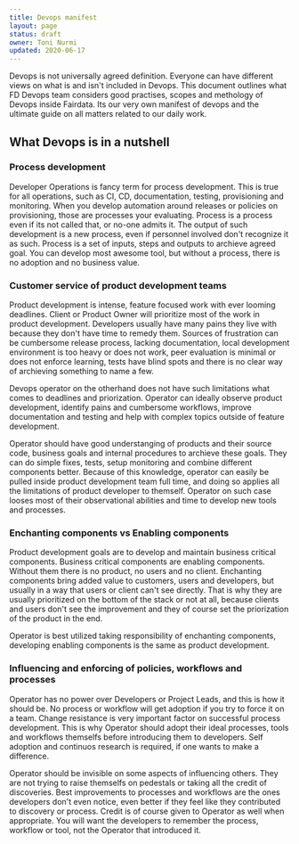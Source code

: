 ```yaml
---
title: Devops manifest
layout: page
status: draft
owner: Toni Nurmi
updated: 2020-06-17
---
```


Devops is not universally agreed definition. Everyone can have different views on what is and isn't included in Devops. This document outlines what FD Devops team considers good practises, scopes and methology of Devops inside Fairdata. Its our very own manifest of devops and the ultimate guide on all matters related to our daily work.

## What Devops is in a nutshell

### Process development

Developer Operations is fancy term for process development. This is true for all operations, such as CI, CD, documentation, testing, provisioning and monitoring. When you develop automation around releases or policies on provisioning, those are processes your evaluating. Process is a process even if its not called that, or no-one admits it. The output of such development is a new process, even if personnel involved don't recognize it as such.
Process is a set of inputs, steps and outputs to archieve agreed goal. You can develop most awesome tool, but without a process, there is no adoption and no business value.

### Customer service of product development teams

Product development is intense, feature focused work with ever looming deadlines. Client or Product Owner will prioritize most of the work in product development. Developers usually have many pains they live with because they don't have time to remedy them. Sources of frustration can be cumbersome release process, lacking documentation, local development environment is too heavy or does not work, peer evaluation is minimal or does not enforce learning, tests have blind spots and there is no clear way of archieving something to name a few. 

Devops operator on the otherhand does not have such limitations what comes to deadlines and priorization. Operator can ideally observe product development, identify pains and cumbersome workflows, improve documentation and testing and help with complex topics outside of feature development. 

Operator should have good understanging of products and their source code, business goals and internal procedures to archieve these goals. They can do simple fixes, tests, setup monitoring and combine different components better. Because of this knowledge, operator can easily be pulled inside product development team full time, and doing so applies all the limitations of product developer to themself. Operator on such case looses most of their observational abilities and time to develop new tools and processes.

### Enchanting components vs Enabling components

Product development goals are to develop and maintain business critical components. Business critical components are enabling components. Without them there is no product, no users and no client. Enchanting components bring added value to customers, users and developers, but usually in a way that users or client can't see directly. That is why they are usually prioritized on the bottom of the stack or not at all, because clients and users don't see the improvement and they of course set the priorization of the product in the end.

Operator is best utilized taking responsibility of enchanting components, developing enabling components is the same as product development. 

### Influencing and enforcing of policies, workflows and processes

Operator has no power over Developers or Project Leads, and this is how it should be. No process or workflow will get adoption if you try to force it on a team. Change resistance is very important factor on successful process development. This is why Operator should adopt their ideal processes, tools and workflows themselfs before introducing them to developers. Self adoption and continuos research is required, if one wants to make a difference. 

Operator should be invisible on some aspects of influencing others. They are not trying to raise themselfs on pedestals or taking all the credit of discoveries. Best improvements to processes and workflows are the ones developers don't even notice, even better if they feel like they contributed to discovery or process. Credit is of course given to Operator as well when appropriate. You will want the developers to remember the process, workflow or tool, not the Operator that introduced it. 
